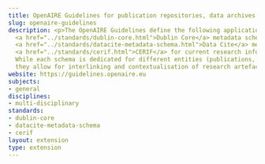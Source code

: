 ```yaml
---
title: OpenAIRE Guidelines for publication repositories, data archives and CRIS systems
slug: openaire-guidelines
description: <p>The OpenAIRE Guidelines define the following application profiles based on established standards,
  <a href="../standards/dublin-core.html">Dublin Core</a> metadata schema for publication repositories, 
  <a href="../standards/datacite-metadata-schema.html">Data Cite</a> metadata schema  for data archives and 
  <a href="../standards/cerif.html">CERIF</a> for current research information systems.
  While each schema is dedicated for different entities (publications, datasets, research information) 
  they allow for interlinking and contextualisation of research artefacts.</p>
website: https://guidelines.openaire.eu
subjects:
- general
disciplines:
- multi-disciplinary
standards:
- dublin-core
- datacite-metadata-schema
- cerif
layout: extension
type: extension
---
```


